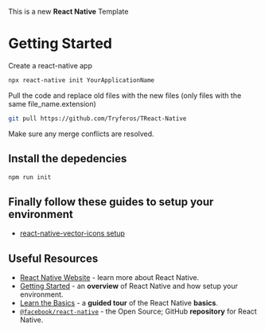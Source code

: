 This is a new **React Native** Template

# Getting Started

Create a react-native app

```bash
npx react-native init YourApplicationName
```

Pull the code and replace old files with the new files (only files with the same file_name.extension)

```bash
git pull https://github.com/Tryferos/TReact-Native
```

Make sure any merge conflicts are resolved.

## Install the depedencies

```bash
npm run init
```

## Finally follow these guides to setup your environment

- [react-native-vector-icons setup](https://github.com/oblador/react-native-vector-icons/tree/master?tab=readme-ov-file)

## Useful Resources

- [React Native Website](https://reactnative.dev) - learn more about React Native.
- [Getting Started](https://reactnative.dev/docs/environment-setup) - an **overview** of React Native and how setup your environment.
- [Learn the Basics](https://reactnative.dev/docs/getting-started) - a **guided tour** of the React Native **basics**.
- [`@facebook/react-native`](https://github.com/facebook/react-native) - the Open Source; GitHub **repository** for React Native.
